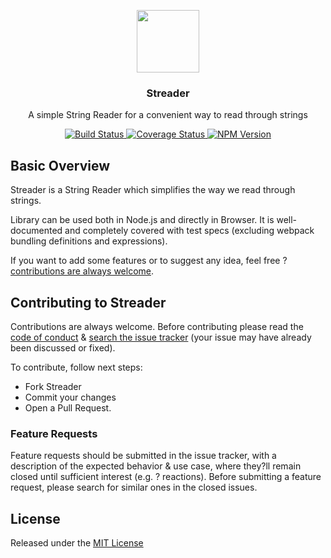 <p align="center">
  <img src="https://raw.githubusercontent.com/eugeneford/collit/master/.github/streader-logo.png" width="100" height="100">
</p>

<h3 align="center">
  Streader
</h3>

<p align="center">
  A simple String Reader for a convenient way to read through strings
</p>

<p align="center">
  <a href="https://travis-ci.org/eugeneford/streader">
    <img src="https://travis-ci.org/eugeneford/streader.svg?branch=master" alt="Build Status">
  </a>
  <a href='https://coveralls.io/github/eugeneford/streader?branch=master'>
    <img src='https://coveralls.io/repos/github/eugeneford/streader/badge.svg?branch=master' alt='Coverage Status' />
  </a>
  <a href='https://www.npmjs.com/package/streader'>
    <img src='https://img.shields.io/npm/v/streader.svg' alt='NPM Version' />
  </a>
</p>

## Basic Overview
Streader is a String Reader which simplifies the way we read through strings.

Library can be used both in Node.js and directly in Browser.
It is well-documented and completely covered with test specs (excluding webpack bundling definitions and expressions).

If you want to add some features or to suggest any idea, feel free ? [contributions are always welcome](#contributing-to-streader).



## Contributing to Streader
Contributions are always welcome.
Before contributing please read the [code of conduct](https://js.foundation/community/code-of-conduct) &
[search the issue tracker](https://github.com/eugeneford/streader/issues) (your issue may have already been discussed or fixed).

To contribute, follow next steps:
* Fork Streader
* Commit your changes
* Open a Pull Request.

### Feature Requests
Feature requests should be submitted in the issue tracker, with a description
of the expected behavior & use case, where they?ll remain closed until sufficient interest (e.g. ? reactions).
Before submitting a feature request, please search for similar ones in the closed issues.

## License
Released under the [MIT License](https://github.com/eugeneford/collit/blob/master/LICENSE)
